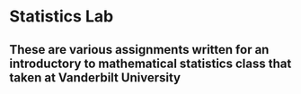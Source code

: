 # Statistics Lab
## These are various assignments written for an introductory to mathematical statistics class that taken at Vanderbilt University

